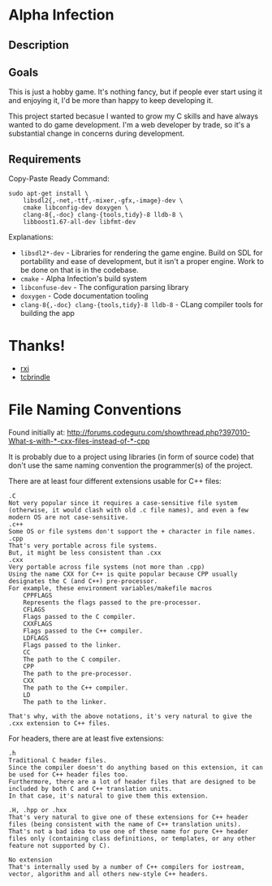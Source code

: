 # Alpha Infection

## Description

## Goals
This is just a hobby game. It's nothing fancy, but if people ever start using it and enjoying it, I'd be more than happy to keep developing it.

This project started becasue I wanted to grow my C skills and have always wanted to do game development. I'm a web developer by trade, so it's a substantial change in concerns during development.

## Requirements
Copy-Paste Ready Command:

    sudo apt-get install \
        libsdl2{,-net,-ttf,-mixer,-gfx,-image}-dev \
        cmake libconfig-dev doxygen \
        clang-8{,-doc} clang-{tools,tidy}-8 lldb-8 \
        libboost1.67-all-dev libfmt-dev


Explanations:

 * `libsdl2*-dev` - Libraries for rendering the game engine. Build on SDL for
 portability and ease of development, but it isn't a proper engine. Work to be
 done on that is in the codebase.
 * `cmake` - Alpha Infection's build system
 * `libconfuse-dev` - The configuration parsing library
 * `doxygen` - Code documentation tooling
 * `clang-8{,-doc} clang-{tools,tidy}-8 lldb-8` - CLang compiler tools for building the app


# Thanks!
 * [rxi](https://github.com/rxi/log.c)
 * [tcbrindle](https://github.com/tcbrindle/sdl2-cmake-scripts)

# File Naming Conventions

Found initially at: http://forums.codeguru.com/showthread.php?397010-What-s-with-*-cxx-files-instead-of-*-cpp

It is probably due to a project using libraries (in form of source code) that don't use the same naming convention the programmer(s) of the project.

There are at least four different extensions usable for C++ files:

    .C
    Not very popular since it requires a case-sensitive file system (otherwise, it would clash with old .c file names), and even a few modern OS are not case-sensitive.
    .c++
    Some OS or file systems don't support the + character in file names.
    .cpp
    That's very portable across file systems.
    But, it might be less consistent than .cxx
    .cxx
    Very portable across file systems (not more than .cpp)
    Using the name CXX for C++ is quite popular because CPP usually designates the C (and C++) pre-processor.
    For example, these environment variables/makefile macros
        CPPFLAGS
        Represents the flags passed to the pre-processor.
        CFLAGS
        Flags passed to the C compiler.
        CXXFLAGS
        Flags passed to the C++ compiler.
        LDFLAGS
        Flags passed to the linker.
        CC
        The path to the C compiler.
        CPP
        The path to the pre-processor.
        CXX
        The path to the C++ compiler.
        LD
        The path to the linker.

    That's why, with the above notations, it's very natural to give the .cxx extension to C++ files.



For headers, there are at least five extensions:

    .h
    Traditional C header files.
    Since the compiler doesn't do anything based on this extension, it can be used for C++ header files too.
    Furthermore, there are a lot of header files that are designed to be included by both C and C++ translation units.
    In that case, it's natural to give them this extension.

    .H, .hpp or .hxx
    That's very natural to give one of these extensions for C++ header files (being consistent with the name of C++ translation units).
    That's not a bad idea to use one of these name for pure C++ header files only (containing class definitions, or templates, or any other feature not supported by C).

    No extension
    That's internally used by a number of C++ compilers for iostream, vector, algorithm and all others new-style C++ headers.
